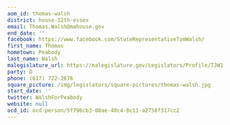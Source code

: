 ```yaml
---
aom_id: thomas-walsh
district: house-12th-essex
email: Thomas.Walsh@mahouse.gov
end_date: ''
facebook: https://www.facebook.com/StateRepresentativeTomWalsh/
first_name: Thomas
hometown: Peabody
last_name: Walsh
malegislature_url: https://malegislature.gov/Legislators/Profile/TJW1
party: D
phone: (617) 722-2676
square_picture: /img/legislators/square-pictures/thomas-walsh.jpg
start_date: ''
twitter: WalshForPeabody
website: null
ocd_id: ocd-person/5f796cb3-08ae-40c4-8c11-a2758f317cc2
---
```

